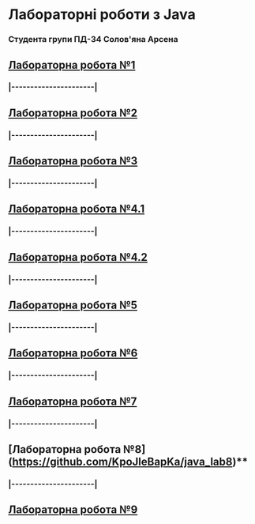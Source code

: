# Лабораторні роботи з Java
### Студента групи ПД-34 Солов'яна Арсена

## **[Лабораторна робота №1](https://github.com/KpoJleBapKa/java_lab2)**
### **|----------------------|**
## **[Лабораторна робота №2](https://github.com/KpoJleBapKa/java_lab2)**
### **|----------------------|**
## **[Лабораторна робота №3](https://github.com/KpoJleBapKa/java_lab3)**
### **|----------------------|**
## **[Лабораторна робота №4.1](https://github.com/KpoJleBapKa/java_lab4_1)**
### **|----------------------|**
## **[Лабораторна робота №4.2](https://github.com/KpoJleBapKa/java_lab4_2)**
### **|----------------------|**
## **[Лабораторна робота №5](https://github.com/KpoJleBapKa/java_lab5)**
### **|----------------------|**
## **[Лабораторна робота №6](https://github.com/KpoJleBapKa/java_lab6)**
### **|----------------------|**
## **[Лабораторна робота №7](https://github.com/KpoJleBapKa/java_lab7)**
### **|----------------------|**
## **[Лабораторна робота №8]**(https://github.com/KpoJleBapKa/java_lab8)**
### **|----------------------|**
## **[Лабораторна робота №9](https://github.com/KpoJleBapKa/java_lab9)**
